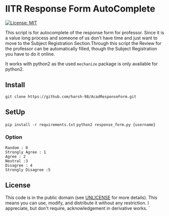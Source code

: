# IITR Response Form AutoComplete
[![License: MIT](https://img.shields.io/badge/License-MIT-yellow.svg)](https://opensource.org/licenses/MIT)

This script is for autocomplete of the response form for professor. Since it is a value long process and someone of us don't have time and just want to move to the Subject Registration Section.Through this script the Review for the professor can be automatically filled, though the Subject Registration you have to do it online.

It works with python2 as the used `mechanize` package is only available for python2.

## Install 

`git clone https://github.com/harsh-98/AcadResponseForm.git`

## SetUp

`pip install -r requirements.txt`
`python2 response_form.py {username}`

### Option

    Random : 0
    Strongly Agree : 1 
    Agree : 2 
    Neutral :3
    Disagree : 4
    Strongly Disagree :5

## License

This code is in the public domain (see [UNLICENSE](UNLICENSE) for more details). This means you can use, modify, and distribute it without any restriction. I appreciate, but don't require, acknowledgement in derivative works.
`
